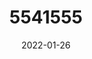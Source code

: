 ---
title: 5541555
date: 2022-01-26
draft: false
name: 甘城なつき
img_url: https://ae05.alicdn.com/kf/Hac35f41cbf2e4eaaa7a852c6877bc66eI.png
original_fn: DSCF0454.jpg
tags:
- 甘城なつき

---